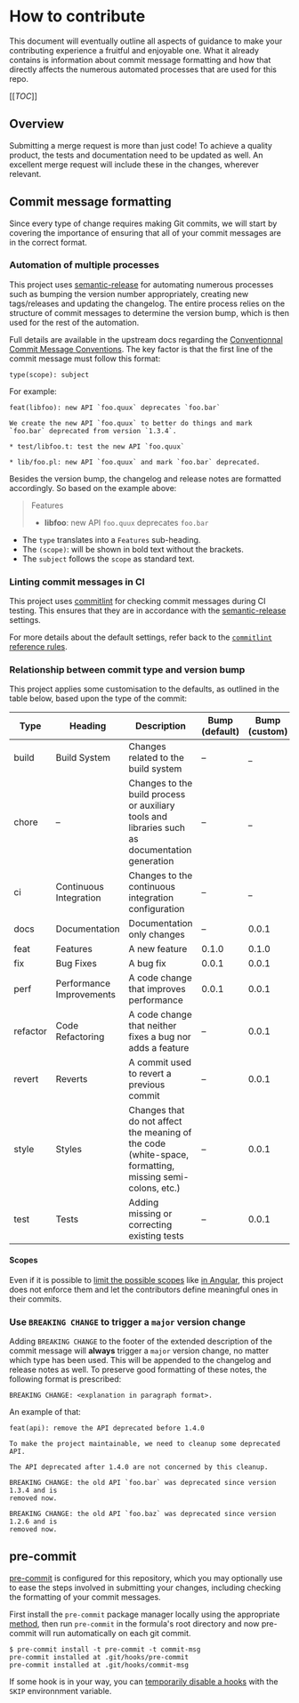 # How to contribute

This document will eventually outline all aspects of guidance to make your
contributing experience a fruitful and enjoyable one. What it already contains
is information about commit message formatting and how that directly affects
the numerous automated processes that are used for this repo.

[[_TOC_]]

## Overview


Submitting a merge request is more than just code! To achieve a quality
product, the tests and documentation need to be updated as well. An excellent
merge request will include these in the changes, wherever relevant.


## Commit message formatting

Since every type of change requires making Git commits, we will start by
covering the importance of ensuring that all of your commit messages are in the
correct format.

### Automation of multiple processes

This project uses
[semantic-release](https://github.com/semantic-release/semantic-release) for
automating numerous processes such as bumping the version number appropriately,
creating new tags/releases and updating the changelog. The entire process
relies on the structure of commit messages to determine the version bump, which
is then used for the rest of the automation.

Full details are available in the upstream docs regarding
the [Conventionnal Commit Message Conventions](https://www.conventionalcommits.org/en/v1.0.0/).
The key factor is that the first line of the commit message must follow this format:

```
type(scope): subject
```

For example:

```
feat(libfoo): new API `foo.quux` deprecates `foo.bar`

We create the new API `foo.quux` to better do things and mark
`foo.bar` deprecated from version `1.3.4`.

* test/libfoo.t: test the new API `foo.quux`

* lib/foo.pl: new API `foo.quux` and mark `foo.bar` deprecated.
```

Besides the version bump, the changelog and release notes are formatted
accordingly. So based on the example above:

> Features
>
> - **libfoo**: new API `foo.quux` deprecates `foo.bar`

- The `type` translates into a `Features` sub-heading.
- The `(scope)`: will be shown in bold text without the brackets.
- The `subject` follows the `scope` as standard text.

### Linting commit messages in CI

This project uses
[commitlint](https://github.com/conventional-changelog/commitlint) for checking
commit messages during CI testing. This ensures that they are in accordance
with the
[semantic-release](https://github.com/semantic-release/semantic-release)
settings.

For more details about the default settings, refer back to
the [`commitlint` reference rules](https://conventional-changelog.github.io/commitlint/#/reference-rules).


### Relationship between commit type and version bump

This project applies some customisation to the defaults, as outlined in the
table below, based upon the type of the commit:

| Type     | Heading                  | Description                                                                                             | Bump (default) | Bump (custom) |
|----------|--------------------------|---------------------------------------------------------------------------------------------------------|----------------|---------------|
| build    | Build System             | Changes related to the build system                                                                     | –              | _             |
| chore    | –                        | Changes to the build process or auxiliary tools and libraries such as documentation generation          | –              | _             |
| ci       | Continuous Integration   | Changes to the continuous integration configuration                                                     | –              | _             |
| docs     | Documentation            | Documentation only changes                                                                              | –              | 0.0.1         |
| feat     | Features                 | A new feature                                                                                           | 0.1.0          | 0.1.0         |
| fix      | Bug Fixes                | A bug fix                                                                                               | 0.0.1          | 0.0.1         |
| perf     | Performance Improvements | A code change that improves performance                                                                 | 0.0.1          | 0.0.1         |
| refactor | Code Refactoring         | A code change that neither fixes a bug nor adds a feature                                               | –              | 0.0.1         |
| revert   | Reverts                  | A commit used to revert a previous commit                                                               | –              | 0.0.1         |
| style    | Styles                   | Changes that do not affect the meaning of the code (white-space, formatting, missing semi-colons, etc.) | –              | 0.0.1         |
| test     | Tests                    | Adding missing or correcting existing tests                                                             | –              | 0.0.1         |


#### Scopes

Even if it is possible to
[limit the possible scopes](https://github.com/conventional-changelog/commitlint/blob/master/docs/reference-rules.md#scope-enum)
like [in Angular](https://github.com/angular/angular/blob/master/CONTRIBUTING.md#scope),
this project does not enforce them and let the contributors define meaningful
ones in their commits.

### Use `BREAKING CHANGE` to trigger a `major` version change

Adding `BREAKING CHANGE` to the footer of the extended description of the
commit message will **always** trigger a `major` version change, no matter
which type has been used. This will be appended to the changelog and release
notes as well. To preserve good formatting of these notes, the following format
is prescribed:

```
BREAKING CHANGE: <explanation in paragraph format>.
```

An example of that:

```
feat(api): remove the API deprecated before 1.4.0

To make the project maintainable, we need to cleanup some deprecated
API.

The API deprecated after 1.4.0 are not concerned by this cleanup.

BREAKING CHANGE: the old API `foo.bar` was deprecated since version 1.3.4 and is
removed now.

BREAKING CHANGE: the old API `foo.baz` was deprecated since version 1.2.6 and is
removed now.
```


## pre-commit

[pre-commit](https://pre-commit.com) is configured for this
repository, which you may optionally use to ease the steps involved in
submitting your changes, including checking the formatting of your
commit messages.

First install the `pre-commit` package manager locally using the
appropriate [method](https://pre-commit.com/#installation), then run
`pre-commit` in the formula's root directory and now pre-commit
will run automatically on each git commit.

```
$ pre-commit install -t pre-commit -t commit-msg
pre-commit installed at .git/hooks/pre-commit
pre-commit installed at .git/hooks/commit-msg
```

If some hook is in your way, you can [temporarily disable a
hooks](https://pre-commit.com/#temporarily-disabling-hooks) with the
`SKIP` environnment variable.
